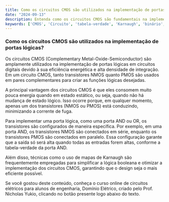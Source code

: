 ```yaml
---
title: Como os circuitos CMOS são utilizados na implementação de portas lógicas?
date: "2024-09-13"
description: Entenda como os circuitos CMOS são fundamentais na implementação de portas lógicas em circuitos digitais.
keywords: ['CMOS', 'Circuito', 'tabela-verdade', 'Karnaugh', 'binário', 'decimal', 'Implementação']
---
```


### Como os circuitos CMOS são utilizados na implementação de portas lógicas?

Os circuitos CMOS (Complementary Metal-Oxide-Semiconductor) são amplamente utilizados na implementação de portas lógicas em circuitos digitais devido à sua eficiência energética e alta densidade de integração. Em um circuito CMOS, tanto transistores NMOS quanto PMOS são usados em pares complementares para criar as funções lógicas desejadas. 

A principal vantagem dos circuitos CMOS é que eles consomem muito pouca energia quando em estado estático, ou seja, quando não há mudança de estado lógico. Isso ocorre porque, em qualquer momento, apenas um dos transistores (NMOS ou PMOS) está conduzindo, minimizando a corrente de fuga.

Para implementar uma porta lógica, como uma porta AND ou OR, os transistores são configurados de maneira específica. Por exemplo, em uma porta AND, os transistores NMOS são conectados em série, enquanto os transistores PMOS são conectados em paralelo. Essa configuração garante que a saída só será alta quando todas as entradas forem altas, conforme a tabela-verdade da porta AND.

Além disso, técnicas como o uso de mapas de Karnaugh são frequentemente empregadas para simplificar a lógica booleana e otimizar a implementação dos circuitos CMOS, garantindo que o design seja o mais eficiente possível.

Se você gostou deste conteúdo, conheça o curso online de circuitos elétricos para alunos de engenharia, Domínio Elétrico, criado pelo Prof. Nicholas Yukio, clicando no botão presente logo abaixo do texto.